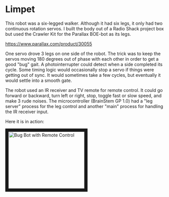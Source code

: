 # Limpet

This robot was a six-legged walker.  Although it had six legs, it only had two continuous rotation servos.  I built the body out of a Radio Shack project box but used the Crawler Kit for the Parallax BOE-bot as its legs.

https://www.parallax.com/product/30055

One servo drove 3 legs on one side of the robot.  The trick was to keep the servos moving 180 degrees out of phase with each other in order to get a good "bug" gait.  A photointerrupter could detect when a side completed its cycle.  Some timing logic would occasionally stop a servo if things were getting out of sync.  It would sometimes take a few cycles, but eventually it would settle into a smooth gate.

The robot used an IR receiver and TV remote for remote control.   It could go forward or backward, turn left or right, stop, toggle fast or slow speed, and make 3 rude noises.  The microcontroller (BrainStem GP 1.0) had a "leg server" process for the leg control and another "main" process for handling the IR receiver input.

Here it is in action:

<a href="http://www.youtube.com/watch?feature=player_embedded&v=n2eqERqqd74
" target="_blank"><img src="http://img.youtube.com/vi/n2eqERqqd74/0.jpg" 
alt="Bug Bot with Remote Control" width="240" height="180" border="10" /></a>
